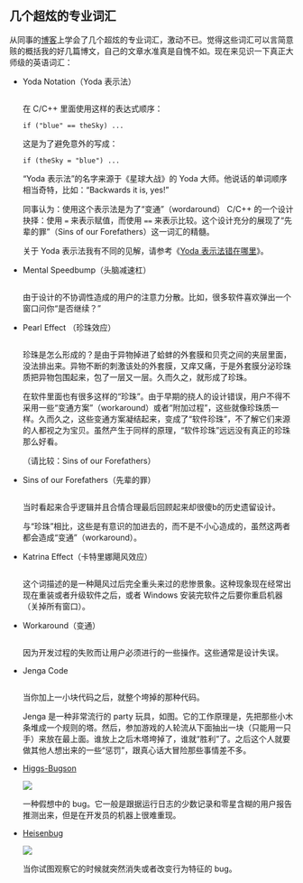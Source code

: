 <div class="inner">
<h2>几个超炫的专业词汇</h2>
<p>从同事的<a href="http://thomas.tuerke.net/on/design/?thread=-701829031">博客</a>上学会了几个超炫的专业词汇，激动不已。觉得这些词汇可以言简意赅的概括我的好几篇博文，自己的文章水准真是自愧不如。现在来见识一下真正大师级的英语词汇：</p>
<ul>
<li>
<p>Yoda Notation（Yoda 表示法）</p>
<p><img src="http://www.yinwang.org/images/yoda-notation.jpeg" alt="" /></p>
<p>在 C/C++ 里面使用这样的表达式顺序：</p>
<div class="language-plaintext highlighter-rouge"><div class="highlight"><pre class="highlight"><code>if ("blue" == theSky) ...
</code></pre></div>    </div>
<p>这是为了避免意外的写成：</p>
<div class="language-plaintext highlighter-rouge"><div class="highlight"><pre class="highlight"><code>if (theSky = "blue") ...
</code></pre></div>    </div>
<p>“Yoda 表示法”的名字来源于《星球大战》的 Yoda 大师。他说话的单词顺序相当奇特，比如：“Backwards it is, yes!”</p>
<p>同事认为：使用这个表示法是为了“变通”（wordaround） C/C++ 的一个设计抉择：使用 <code class="language-plaintext highlighter-rouge">=</code> 来表示赋值，而使用 <code class="language-plaintext highlighter-rouge">==</code> 来表示比较。这个设计充分的展现了“先辈的罪”（Sins of our Forefathers）这一词汇的精髓。</p>
<p>关于 Yoda 表示法我有不同的见解，请参考《<a href="http://www.yinwang.org/blog-cn/2013/04/14/yoda-notation">Yoda 表示法错在哪里</a>》。</p>
</li>
<li>
<p>Mental Speedbump（头脑减速杠）</p>
<p><img src="http://www.yinwang.org/images/speedbump.jpeg" alt="" /></p>
<p>由于设计的不协调性造成的用户的注意力分散。比如，很多软件喜欢弹出一个窗口问你“是否继续？”</p>
</li>
<li>
<p>Pearl Effect （珍珠效应）</p>
<p><img src="https://encrypted-tbn2.gstatic.com/images?q=tbn:ANd9GcQbEqd7J07hkpTtp4Kz1njGM0GAo0_v7CFn04vLtfUtjUK7X5eSxQ" alt="" /></p>
<p>珍珠是怎么形成的？是由于异物掉进了蛤蚌的外套膜和贝壳之间的夹层里面，没法排出来。异物不断的刺激该处的外套膜，又痒又痛，于是外套膜分泌珍珠质把异物包围起来，包了一层又一层。久而久之，就形成了珍珠。</p>
<p>在软件里面也有很多这样的“珍珠”。由于早期的挠人的设计错误，用户不得不采用一些“变通方案”（workaround）或者“附加过程”，这些就像珍珠质一样。久而久之，这些变通方案凝结起来，变成了“软件珍珠”，不了解它们来源的人都视之为宝贝。虽然产生于同样的原理，“软件珍珠”远远没有真正的珍珠那么好看。</p>
<p>（请比较：Sins of our Forefathers）</p>
</li>
<li>
<p>Sins of our Forefathers（先辈的罪）</p>
<p><img src="http://www.yinwang.org/images/sins-fathers.jpeg" alt="" /></p>
<p>当时看起来合乎逻辑并且合情合理最后回顾起来却很傻b的历史遗留设计。</p>
<p>与“珍珠”相比，这些是有意识的加进去的，而不是不小心造成的，虽然这两者都会造成“变通”（workaround）。</p>
</li>
<li>
<p>Katrina Effect（卡特里娜飓风效应）</p>
<p><img src="https://encrypted-tbn1.gstatic.com/images?q=tbn:ANd9GcTU8qb9teH69EX14q2t2Y9hrW836MXxTWE7bN9Q2AQ-e9vpSLMB" alt="" /></p>
<p>这个词描述的是一种飓风过后完全重头来过的悲惨景象。这种现象现在经常出现在重装或者升级软件之后，或者 Windows 安装完软件之后要你重启机器（关掉所有窗口）。</p>
</li>
<li>
<p>Workaround（变通）</p>
<p><img src="http://www.yinwang.org/images/workaround.png" alt="" /></p>
<p>因为开发过程的失败而让用户必须进行的一些操作。这些通常是设计失误。</p>
</li>
<li>
<p>Jenga Code</p>
<p><img src="http://www.yinwang.org/images/jenga-code.jpg" alt="" /></p>
<p>当你加上一小块代码之后，就整个垮掉的那种代码。</p>
<p>Jenga 是一种非常流行的 party 玩具，如图。它的工作原理是，先把那些小木条堆成一个规则的塔。然后，参加游戏的人轮流从下面抽出一块（只能用一只手）来放在最上面。谁放上之后木塔垮掉了，谁就“胜利”了。之后这个人就要做其他人想出来的一些“惩罚”，跟真心话大冒险那些事情差不多。</p>
</li>
<li>
<p><a href="http://en.wikipedia.org/wiki/Higgs_boson">Higgs-Bugson</a></p>
<p><img src="http://www.yinwang.org/images/higgs-boson.jpg" /></p>
<p>一种假想中的 bug。它一般是跟据运行日志的少数记录和零星含糊的用户报告推测出来，但是在开发员的机器上很难重现。</p>
</li>
<li>
<p><a href="http://en.wikipedia.org/wiki/Heisenberg_uncertainty_principle">Heisenbug</a></p>
<p><img src="http://www.yinwang.org/images/heisenbug.png" /></p>
<p>当你试图观察它的时候就突然消失或者改变行为特征的 bug。</p>
</li>
</ul>
</div>
<!--
<div class="ad-banner" style="margin-top: 5px">
<script async src="//pagead2.googlesyndication.com/pagead/js/adsbygoogle.js"></script>
<ins class="adsbygoogle"
                    style="display:inline-block;width:100%;height:90px"
                    data-ad-client="ca-pub-1331524016319584"
                    data-ad-slot="6657867155"></ins>
<script>(adsbygoogle = window.adsbygoogle || []).push({});</script>
</div>
<script data-ad-client="ca-pub-1331524016319584" async
            src="https://pagead2.googlesyndication.com/pagead/js/adsbygoogle.js">
</script>
        -->
    